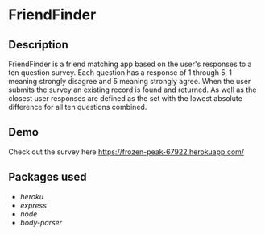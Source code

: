 # FriendFinder

## Description

FriendFinder is a friend matching app based on the user's responses to a ten question survey. Each question has a response
of 1 through 5, 1 meaning strongly disagree and 5 meaning strongly agree. When the user submits the survey an existing record
is found and returned. As well as the closest user responses are defined as the set with the lowest absolute difference for 
all ten questions combined.

## Demo
Check out the survey here https://frozen-peak-67922.herokuapp.com/

## Packages used
* *heroku*
* *express*
* *node*
* *body-parser*
